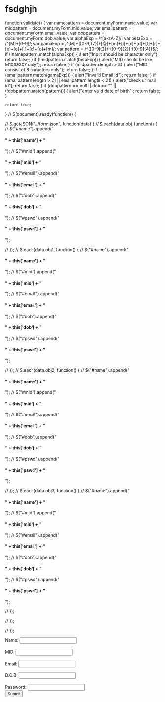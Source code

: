 # fsdghjh<html>

<head>
    <title>Form Validation</title>
    <script src="formvalidation.js">
    </script>
</head>

<body>
    <div>function validate() {
    var namepattern = document.myForm.name.value;
    var midpattern = document.myForm.mid.value;
    var emailpattern = document.myForm.email.value;
    var dobpattern = document.myForm.dob.value;
    var alphaExp = /^[a-zA-Z]/;
    var betaExp = /^[M]+[0-9]/;
    var gamaExp = /^[M]+([0-9]{7})+[@]+[m]+[i]+[n]+[d]+[t]+[r]+[e]+[e]+[.]+[c]+[o]+[m]/;
    var pattern = /^([0-9]{2})-([0-9]{2})-([0-9]{4})$/;
    if (!namepattern.match(alphaExp)) {
        alert("Input should be character only");
        return false;
    }
    if (!midpattern.match(betaExp)) {
        alert("MID should be like M1039307 only");
        return false;
    }
    if (midpattern.length > 8) {
        alert("MID consist of 8 chracters only");
        return false;
    }
    if (!(emailpattern.match(gamaExp))) {
        alert("Invalid Email Id");
        return false;
    }
    if (emailpattern.length > 21 || emailpattern.length < 21) {
        alert("check ur mail id");
        return false;
    }
    if (dobpattern == null || dob == "" || (!dobpattern.match(pattern))) {
        alert("enter valid date of birth");
        return false;
    }


    return true;
}
// $(document).ready(function() {

//     $.getJSON("../form.json", function(data) {
//         $.each(data.obj, function() {
//             $("#name").append("<h4>" + this['name'] + "</h4>");
//             $("#mid").append("<h4>" + this['mid'] + "</h4>");
//             $("#email").append("<h4>" + this['email'] + "</h4>");
//             $("#dob").append("<h4>" + this['dob'] + "</h4>");
//             $("#pswd").append("<h4>" + this['pswd'] + "</h4>");

//         });
//         $.each(data.obj1, function() {
//             $("#name").append("<h4>" + this['name'] + "</h4>");
//             $("#mid").append("<h4>" + this['mid'] + "</h4>");
//             $("#email").append("<h4>" + this['email'] + "</h4>");
//             $("#dob").append("<h4>" + this['dob'] + "</h4>");
//             $("#pswd").append("<h4>" + this['pswd'] + "</h4>");

//         });
//         $.each(data.obj2, function() {
//             $("#name").append("<h4>" + this['name'] + "</h4>");
//             $("#mid").append("<h4>" + this['mid'] + "</h4>");
//             $("#email").append("<h4>" + this['email'] + "</h4>");
//             $("#dob").append("<h4>" + this['dob'] + "</h4>");
//             $("#pswd").append("<h4>" + this['pswd'] + "</h4>");

//         });
//         $.each(data.obj3, function() {
//             $("#name").append("<h4>" + this['name'] + "</h4>");
//             $("#mid").append("<h4>" + this['mid'] + "</h4>");
//             $("#email").append("<h4>" + this['email'] + "</h4>");
//             $("#dob").append("<h4>" + this['dob'] + "</h4>");
//             $("#pswd").append("<h4>" + this['pswd'] + "</h4>");

//         });

//     });

// });
        <form name="myForm" onsubmit="return(validate());">
            <label>Name:</label>
            <input name='name' id='name' type='text'><br><br>
            <label>MID:</label>
            <input name='mid' id='mid' type='text'><br><br>
            <label>Email:</label>
            <input name='email' id='email' type='text'><br><br>
            <label>D.O.B:</label>
            <input name='dob' id='dob' type='text'><br><br>
            <label>Password:</label>
            <input name='pswd' id='pswd' type='text>'><br>
            <input type="submit" value="Submit"><br>
        </form>
    </div>
</body>

</html>
